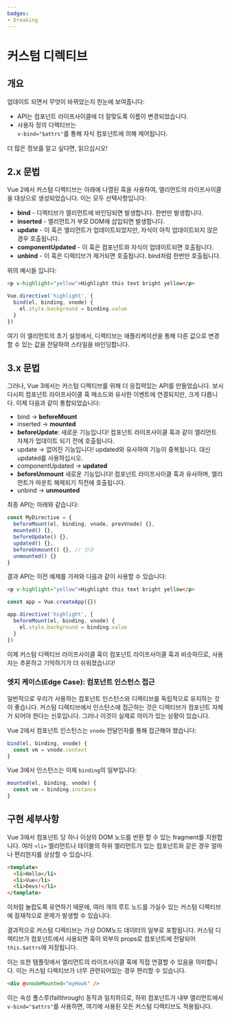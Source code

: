 ```yaml
---
badges:
- breaking
---
```


# 커스텀 디렉티브 <migrationbadges badges="$frontmatter.badges"></migrationbadges>

## 개요

업데이트 되면서 무엇이 바뀌었는지 한눈에 보여줍니다:

- API는 컴포넌트 라이프사이클에 더 잘맞도록 이름이 변경되었습니다.
- 사용자 정의 디렉티브는 <br>`v-bind="$attrs"`를 통해 자식 컴포넌트에 의해 제어됩니다.

더 많은 정보를 알고 싶다면, 읽으십시오!

## 2.x 문법

Vue 2에서 커스텀 디렉티브는 아래에 나열된 훅을 사용하여, 엘리먼트의 라이프사이클을 대상으로 생성되었습니다. 이는 모두 선택사항입니다:

- **bind** - 디렉티브가 엘리먼트에 바인딩되면 발생합니다. 한번만 발생합니다.
- **inserted** - 엘리먼트가 부모 DOM에 삽입되면 발생합니다.
- **update** - 이 훅은 엘리먼트가 업데이트되었지만, 자식이 아직 업데이트되지 않은 경우 호출됩니다.
- **componentUpdated** - 이 훅은 컴포넌트와 자식이 업데이트되면 호출됩니다.
- **unbind** - 이 훅은 디렉티브가 제거되면 호출됩니다. bind처럼 한번만 호출됩니다.

위의 예시들 입니다:

```html
<p v-highlight="yellow">Highlight this text bright yellow</p>
```

```js
Vue.directive('highlight', {
  bind(el, binding, vnode) {
    el.style.background = binding.value
  }
})
```

여기 이 엘리먼트의 초기 설정에서, 디렉티브는 애플리케이션을 통해 다른 값으로 변경할 수 있는 값을 전달하여 스타일을 바인딩합니다.

## 3.x 문법

그러나, Vue 3에서는 커스텀 디렉티브를 위해 더 응집력있는 API를 만들었습니다. 보시다시피 컴포넌트 라이프사이클 훅 메소드와 유사한 이벤트에 연결되지만, 크게 다릅니다. 이제 다음과 같이 통합되었습니다:

- bind → **beforeMount**
- inserted → **mounted**
- **beforeUpdate**: 새로운 기능입니다! 컴포넌트 라이프사이클 훅과 같이 엘리먼트 자체가 업데이트 되기 전에 호출됩니다.
- update → 없어진 기능입니다! updated와 유사하여 기능이 중복됩니다. 대신 updated를 사용하십시오.
- componentUpdated → **updated**
- **beforeUnmount** 새로운 기능입니다! 컴포넌트 라이프사이클 훅과 유사하며, 엘리먼트가 마운트 해제되기 직전에 호출됩니다.
- unbind -> **unmounted**

최종 API는 아래와 같습니다:

```js
const MyDirective = {
  beforeMount(el, binding, vnode, prevVnode) {},
  mounted() {},
  beforeUpdate() {},
  updated() {},
  beforeUnmount() {}, // 신규
  unmounted() {}
}
```

결과 API는 이전 예제를 가져와 다음과 같이 사용할 수 있습니다:

```html
<p v-highlight="yellow">Highlight this text bright yellow</p>
```

```js
const app = Vue.createApp({})

app.directive('highlight', {
  beforeMount(el, binding, vnode) {
    el.style.background = binding.value
  }
})
```

이제 커스텀 디렉티브 라이프사이클 훅이 컴포넌트 라이프사이클 훅과 비슷하므로, 사용자는 추론하고 기억하기가 더 쉬워졌습니다!

### 엣지 케이스(Edge Case): 컴포넌트 인스턴스 접근

일반적으로 우리가 사용하는 컴포넌트 인스턴스와 디렉티브를 독립적으로 유지하는 것이 좋습니다. 커스텀 디렉티브에서 인스턴스에 접근하는 것은 디렉티브가 컴포넌트 자체가 되어야 한다는 신호입니다. 그러나 이것이 실제로 의미가 있는 상황이 있습니다.

Vue 2에서 컴포넌트 인스턴스는 `vnode` 전달인자를 통해 접근해야 했습니다:

```javascript
bind(el, binding, vnode) {
  const vm = vnode.context
}
```

Vue 3에서 인스턴스는 이제 `binding`의 일부입니다:

```javascript
mounted(el, binding, vnode) {
  const vm = binding.instance
}
```

## 구현 세부사항

Vue 3에서 컴포넌트 당 하나 이상의 DOM 노드를 반환 할 수 있는 fragment를 지원합니다. 여러 `<li>` 엘리먼트나 테이블의 하위 엘리먼트가 있는 컴포넌트와 같은 경우 얼마나 편리한지를 상상할 수 있습니다.

```html
<template>
  <li>Hello</li>
  <li>Vue</li>
  <li>Devs!</li>
</template>
```

이처럼 놀랍도록 유연하기 때문에, 여러 개의 루트 노드를 가실수 있는 커스텀 디렉티브에 잠재적으로 문제가 발생할 수 있습니다.

결과적으로 커스텀 디렉티브는 가상 DOM노드 데이터의 일부로 포함됩니다. 커스텀 디렉티브가 컴포넌트에서 사용되면 훅이 외부의 props로 컴포넌트에 전달되어 `this.$attrs`에 저장됩니다.

이는 또한 템플릿에서 엘리먼트의 라이프사이클 훅에 직접 연결할 수 있음을 의미합니다. 이는 커스텀 디렉티브가 너무 관련되어있는 경우 편리할 수 있습니다.

```html
<div @vnodeMounted="myHook" />
```

이는 속성 폴스루(fallthrough) 동작과 일치하므로, 하위 컴포넌트가 내부 엘리먼트에서 `v-bind="$attrs"`를 사용하면, 여기에 사용된 모든 커스텀 디렉티브도 적용됩니다.
